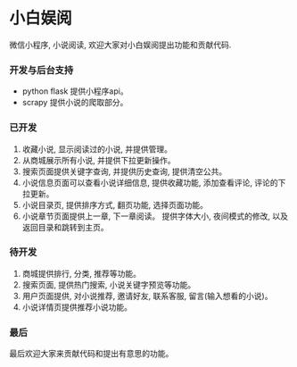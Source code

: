 小白娱阅
====
微信小程序, 小说阅读, 欢迎大家对小白娱阅提出功能和贡献代码.

### 开发与后台支持
- python flask 提供小程序api。
- scrapy 提供小说的爬取部分。

### 已开发
1. 收藏小说, 显示阅读过的小说, 并提供管理。
2. 从商城展示所有小说, 并提供下拉更新操作。
3. 搜索页面提供关键字查询, 并提供历史查询, 提供清空公共。
4. 小说信息页面可以查看小说详细信息, 提供收藏功能, 添加查看评论, 评论的下拉更新。
5. 小说目录页, 提供排序方式, 翻页功能, 选择页面功能。
6. 小说章节页面提供上一章, 下一章阅读。 提供字体大小, 夜间模式的修改, 以及返回目录和跳转到主页。

### 待开发
1. 商城提供排行, 分类, 推荐等功能。
2. 搜索页面, 提供热门搜索, 小说关键字预览等功能。
3. 用户页面提供, 对小说推荐, 邀请好友, 联系客服, 留言(输入想看的小说)。
4. 小说详情页提供推荐小说功能。

### 最后
最后欢迎大家来贡献代码和提出有意思的功能。


